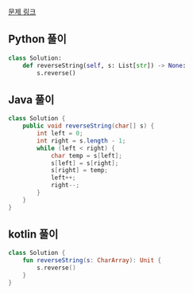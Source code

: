 
[문제 링크](https://leetcode.com/problems/reverse-string/)


## Python 풀이
```python
class Solution:
    def reverseString(self, s: List[str]) -> None:
        s.reverse()
```

## Java 풀이
```java
class Solution {
    public void reverseString(char[] s) {
        int left = 0;
        int right = s.length - 1;
        while (left < right) {
            char temp = s[left];
            s[left] = s[right];
            s[right] = temp;
            left++;
            right--;
        }
    }
}
```

## kotlin 풀이
```kotlin
class Solution {
    fun reverseString(s: CharArray): Unit {
        s.reverse()
    }
}
```
